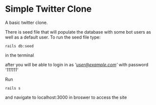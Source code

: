 # Simple Twitter Clone

A basic twitter clone.

There is seed file that will populate the database with some bot users as well as a default user.
To run the seed file type: 
```
rails db:seed
```
in the terminal

after you will be able to login in as *'user@example.com'* with password *'111111'*

Run
```
rails s
```
and navigate to localhost:3000 in broswer to access the site
